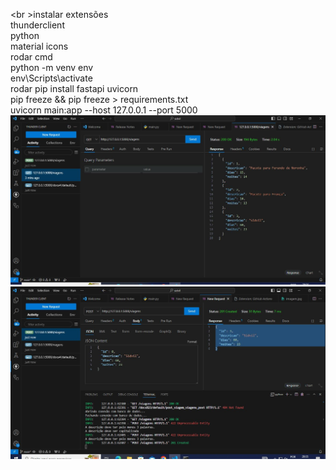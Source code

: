 <br \>instalar extensões
<br>	thunderclient
<br>	python
<br>	material icons
<br>rodar cmd
<br>	python -m venv env
<br>	env\Scripts\activate
<br>rodar pip install fastapi uvicorn
<br>pip freeze && pip freeze > requirements.txt
<br>uvicorn main:app --host 127.0.0.1 --port 5000
<img src="imagem.JPG" alt="Logo da Minha Empresa">
<img src="imagem2.JPG" alt="Logo da Minha Empresa">